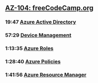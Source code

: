 ## [AZ-104: freeCodeCamp.org](https://www.youtube.com/watch?v=10PbGbTUSAg)

### 19:47 [Azure Active Directory](./AzureAD.md)
### 57:29 [Device Management](./DeviceManagement.md)
### 1:13:35 [Azure Roles](./AzureRoles.md)
### 1:28:40 [Azure Policies](./AzurePolicies.md)
### 1:41:56 [Azure Resource Manager](./AzureResourceManager.md)
